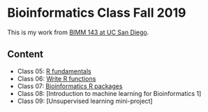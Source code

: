 # Bioinformatics Class Fall 2019

This is my work from [BIMM 143 at UC San Diego](https://bioboot.github.io/bimm143_F19/).

## Content
- Class 05: [R fundamentals](https://github.com/yuw393/BIMM143/blob/master/class05/class05.md)
- Class 06: [Write R functions](https://github.com/yuw393/BIMM143/blob/master/class06/class06.md)
- Class 07: [Bioinformatics R packages](https://github.com/yuw393/BIMM143/blob/master/class07/class07.md)
- Class 08: [Introduction to machine learning for Bioinformatics 1]
- Class 09: [Unsupervised learning mini-project]
